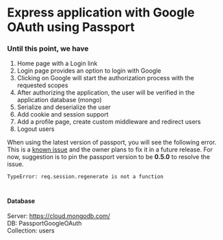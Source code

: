 # Express application with Google OAuth using Passport

### Until this point, we have

1. Home page with a Login link
2. Login page provides an option to login with Google
3. Clicking on Google will start the authorization process with the requested scopes
4. After authorizing the application, the user will be verified in the application database (mongo)
5. Serialize and deserialize the user
6. Add cookie and session support
7. Add a profile page, create custom middleware and redirect users
8. Logout users

When using the latest version of passport, you will see the following error. This is a [known issue](<[https://](https://github.com/jaredhanson/passport/issues/904)>) and the owner plans to fix it in a future release. For now, suggestion is to pin the passport version to be **0.5.0** to resolve the issue.

```bash
TypeError: req.session.regenerate is not a function
```

#

#### Database

Server: https://cloud.mongodb.com/  
DB: PassportGoogleOAuth  
Collection: users
